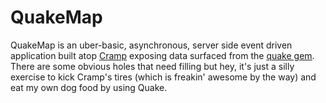 QuakeMap
========

QuakeMap is an uber-basic, asynchronous, server side event driven application built atop [Cramp](http://cramp.in) exposing data surfaced from the [quake gem](https://github.com/chrisbaglieri/quake/). There are some obvious holes that need filling but hey, it's just a silly exercise to kick Cramp's tires (which is freakin' awesome by the way) and eat my own dog food by using Quake.